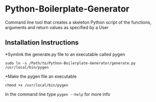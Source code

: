 Python-Boilerplate-Generator
============================

Command line tool that creates a skeleton Python script of the functions, arguments and return values as specified by a User

## Installation Instructions

*Symlink the generate.py file to an executable called pygen
``` console
sudo ln -s /Path/to/Python-Boilerplate-Generator/generate.py /usr/local/bin/pygen
```

*Make the pygen file an executable
``` console
chmod +x /usr/local/bin/pygen
```

In the command line type ``` pygen --help ``` for more info